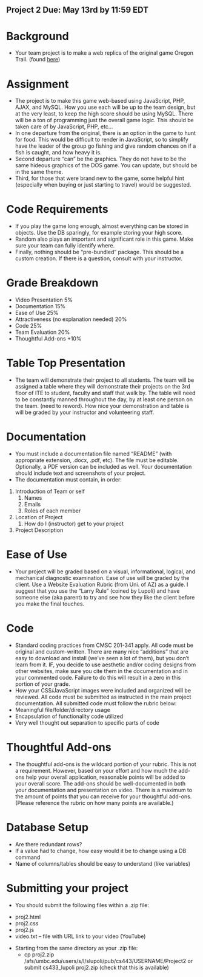 ## Project 2 Due: May 13rd by 11:59 EDT
# Background
- Your team project is to make a web replica of the original game Oregon Trail. (found [here](https://archive.org/details/msdos_Oregon_Trail_The_1990))
# Assignment
- The project is to make this game web-based using JavaScript, PHP, AJAX, and MySQL. How you use each will be up to the team design, but at the very least, to keep the high score should be using MySQL. There will be a ton of programming just the overall game logic. This should be taken care of by JavaScript, PHP, etc…
- In one departure from the original, there is an option in the game to hunt for food. This would be difficult to render in JavaScript, so to simplify have the leader of the group go fishing and give random chances on if a fish is caught, and how heavy it is.
- Second departure “can” be the graphics. They do not have to be the same hideous graphics of the DOS game. You can update, but should be in the same theme.
- Third, for those that were brand new to the game, some helpful hint (especially when buying or just starting to travel) would be suggested.

# Code Requirements
- If you play the game long enough, almost everything can be stored in objects. Use the DB sparingly, for example storing your high score.
- Random also plays an important and significant role in this game. Make sure your team can fully identify where.
- Finally, nothing should be “pre-bundled” package. This should be a custom creation. If there is a question, consult with your instructor.
# Grade Breakdown
- Video Presentation  5%
- Documentation 15%
- Ease of Use 25%
- Attractiveness (no explanation needed) 20%
- Code 25%
- Team Evaluation 20%
- Thoughtful Add-ons +10%
# Table Top Presentation
- The team will demonstrate their project to all students. The team will be assigned a table where they will demonstrate their projects on the 3rd floor of ITE to student, faculty and staff that walk by. The table will need to be constantly manned throughout the day, by at least one person on the team. (need to reword).  How nice your demonstration and table is will be graded by your instructor and volunteering staff.
# Documentation
- You must include a documentation file named “README” (with appropriate extension, .docx, .pdf, etc). The file must be editable. Optionally, a PDF version can be included as well. Your documentation should include text and screenshots of your project.
- The documentation must contain, in order:
1. Introduction of Team or self
    1. Names
    2. Emails
    3. Roles of each member
2. Location of Project
    1. How do I (instructor) get to your project
3. Project Description
# Ease of Use
- Your project will be graded based on a visual, informational, logical, and mechanical diagnostic examination. Ease of use will be graded by the client. Use a Website Evaluation Rubric (from Uni. of AZ) as a guide. I suggest that you use the “Larry Rule” (coined by Lupoli) and have someone else (aka parent) to try and see how they like the client before you make the final touches.
# Code
- Standard coding practices from CMSC 201-341 apply. All code must be original and custom-written. There are many nice “additions” that are easy to download and install (we’ve seen a lot of them), but you don’t learn from it. IF, you decide to use aesthetic and/or coding designs from other websites, make sure you cite them in the documentation and in your commented code. Failure to do this will result in a zero in this portion of your grade. 
- How your CSS/JavaScript images were included and organized will be reviewed. All code must be submitted as instructed in the main project documentation. All submitted code must follow the rubric below:
- Meaningful file/folder/directory usage
- Encapsulation of functionality code utilized
- Very well thought out separation to specific parts of code
# Thoughtful Add-ons
- The thoughtful add-ons is the wildcard portion of your rubric. This is not a requirement. However, based on your effort and how much the add-ons help your overall application, reasonable points will be added to your overall score. The add-ons should be well-documented in both your documentation and presentation on video. There is a maximum to the amount of points that you can receive for your thoughtful add-ons. (Please reference the rubric on how many points are available.)
# Database Setup
- Are there redundant rows?
- If a value had to change, how easy would it be to change using a DB command
- Name of columns/tables should be easy to understand (like variables)
# Submitting your project
- You should submit the following files within a .zip file:
* proj2.html
* proj2.css
* proj2.js
* video.txt – file with URL link to your video (YouTube)
- Starting from the same directory as your .zip file:
    - cp proj2.zip /afs/umbc.edu/users/s/l/slupoli/pub/cs443/USERNAME/Project2 or submit cs433_lupoli proj2.zip   (check that this is available)
